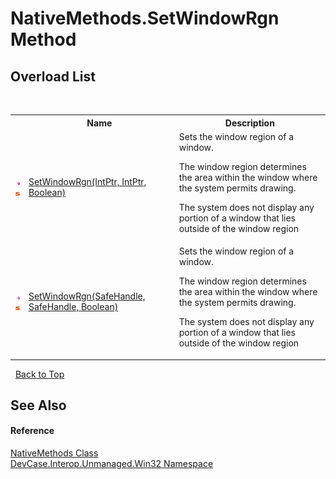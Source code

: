 # NativeMethods.SetWindowRgn Method 
 


## Overload List
&nbsp;<table><tr><th></th><th>Name</th><th>Description</th></tr><tr><td>![Public method](media/pubmethod.gif "Public method")![Static member](media/static.gif "Static member")</td><td><a href="M_DevCase_Interop_Unmanaged_Win32_NativeMethods_SetWindowRgn">SetWindowRgn(IntPtr, IntPtr, Boolean)</a></td><td>
Sets the window region of a window. 

 The window region determines the area within the window where the system permits drawing. 

 The system does not display any portion of a window that lies outside of the window region</td></tr><tr><td>![Public method](media/pubmethod.gif "Public method")![Static member](media/static.gif "Static member")</td><td><a href="M_DevCase_Interop_Unmanaged_Win32_NativeMethods_SetWindowRgn_1">SetWindowRgn(SafeHandle, SafeHandle, Boolean)</a></td><td>
Sets the window region of a window. 

 The window region determines the area within the window where the system permits drawing. 

 The system does not display any portion of a window that lies outside of the window region</td></tr></table>&nbsp;
<a href="#nativemethods.setwindowrgn-method">Back to Top</a>

## See Also


#### Reference
<a href="T_DevCase_Interop_Unmanaged_Win32_NativeMethods">NativeMethods Class</a><br /><a href="N_DevCase_Interop_Unmanaged_Win32">DevCase.Interop.Unmanaged.Win32 Namespace</a><br />